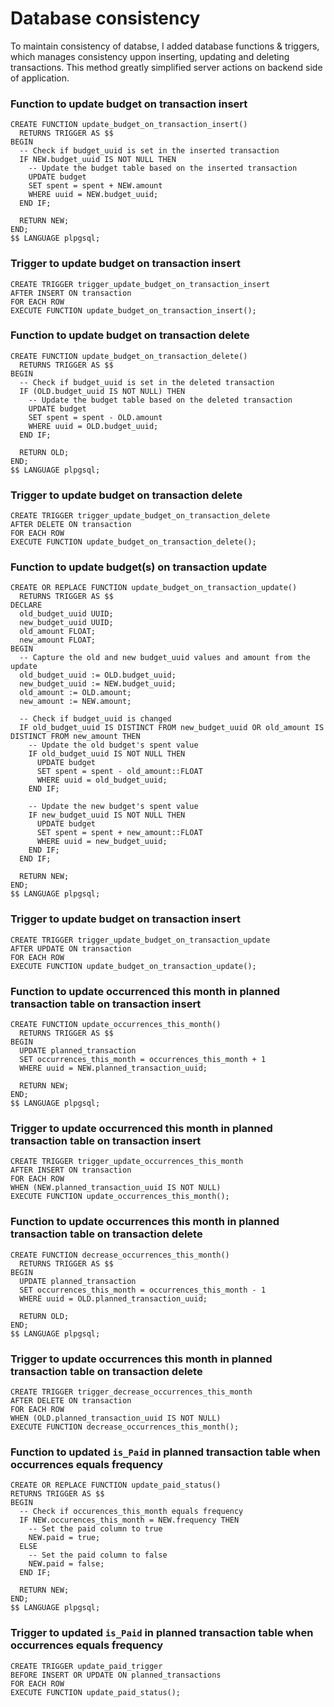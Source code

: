 # Database consistency

To maintain consistency of databse, I added database functions & triggers, which manages consistency uppon inserting, updating and deleting transactions. This method greatly simplified server actions on backend side of application.

### Function to update budget on transaction insert
```
CREATE FUNCTION update_budget_on_transaction_insert()
  RETURNS TRIGGER AS $$
BEGIN
  -- Check if budget_uuid is set in the inserted transaction
  IF NEW.budget_uuid IS NOT NULL THEN
    -- Update the budget table based on the inserted transaction
    UPDATE budget
    SET spent = spent + NEW.amount
    WHERE uuid = NEW.budget_uuid;
  END IF;

  RETURN NEW;
END;
$$ LANGUAGE plpgsql;
```

### Trigger to update budget on transaction insert
```
CREATE TRIGGER trigger_update_budget_on_transaction_insert
AFTER INSERT ON transaction
FOR EACH ROW
EXECUTE FUNCTION update_budget_on_transaction_insert();
```

### Function to update budget on transaction delete
```
CREATE FUNCTION update_budget_on_transaction_delete()
  RETURNS TRIGGER AS $$
BEGIN
  -- Check if budget_uuid is set in the deleted transaction
  IF (OLD.budget_uuid IS NOT NULL) THEN
    -- Update the budget table based on the deleted transaction
    UPDATE budget
    SET spent = spent - OLD.amount
    WHERE uuid = OLD.budget_uuid;
  END IF;

  RETURN OLD;
END;
$$ LANGUAGE plpgsql;
```

### Trigger to update budget on transaction delete
```
CREATE TRIGGER trigger_update_budget_on_transaction_delete
AFTER DELETE ON transaction
FOR EACH ROW
EXECUTE FUNCTION update_budget_on_transaction_delete();
```

### Function to update budget(s) on transaction update
```
CREATE OR REPLACE FUNCTION update_budget_on_transaction_update()
  RETURNS TRIGGER AS $$
DECLARE
  old_budget_uuid UUID;
  new_budget_uuid UUID;
  old_amount FLOAT;
  new_amount FLOAT;
BEGIN
  -- Capture the old and new budget_uuid values and amount from the update
  old_budget_uuid := OLD.budget_uuid;
  new_budget_uuid := NEW.budget_uuid;
  old_amount := OLD.amount;
  new_amount := NEW.amount;

  -- Check if budget_uuid is changed
  IF old_budget_uuid IS DISTINCT FROM new_budget_uuid OR old_amount IS DISTINCT FROM new_amount THEN
    -- Update the old budget's spent value
    IF old_budget_uuid IS NOT NULL THEN
      UPDATE budget
      SET spent = spent - old_amount::FLOAT
      WHERE uuid = old_budget_uuid;
    END IF;

    -- Update the new budget's spent value
    IF new_budget_uuid IS NOT NULL THEN
      UPDATE budget
      SET spent = spent + new_amount::FLOAT
      WHERE uuid = new_budget_uuid;
    END IF;
  END IF;

  RETURN NEW;
END;
$$ LANGUAGE plpgsql;
```

### Trigger to update budget on transaction insert
```
CREATE TRIGGER trigger_update_budget_on_transaction_update
AFTER UPDATE ON transaction
FOR EACH ROW
EXECUTE FUNCTION update_budget_on_transaction_update();
```

### Function to update occurrenced this month in planned transaction table on transaction insert
```
CREATE FUNCTION update_occurrences_this_month()
  RETURNS TRIGGER AS $$
BEGIN
  UPDATE planned_transaction
  SET occurrences_this_month = occurrences_this_month + 1
  WHERE uuid = NEW.planned_transaction_uuid;

  RETURN NEW;
END;
$$ LANGUAGE plpgsql;
```

### Trigger to update occurrenced this month in planned transaction table on transaction insert
```
CREATE TRIGGER trigger_update_occurrences_this_month
AFTER INSERT ON transaction
FOR EACH ROW
WHEN (NEW.planned_transaction_uuid IS NOT NULL)
EXECUTE FUNCTION update_occurrences_this_month();
```

### Function to update occurrences this month in planned transaction table on transaction delete
```
CREATE FUNCTION decrease_occurrences_this_month()
  RETURNS TRIGGER AS $$
BEGIN
  UPDATE planned_transaction
  SET occurrences_this_month = occurrences_this_month - 1
  WHERE uuid = OLD.planned_transaction_uuid;

  RETURN OLD;
END;
$$ LANGUAGE plpgsql;
```

### Trigger to update occurrences this month in planned transaction table on transaction delete
```
CREATE TRIGGER trigger_decrease_occurrences_this_month
AFTER DELETE ON transaction
FOR EACH ROW
WHEN (OLD.planned_transaction_uuid IS NOT NULL)
EXECUTE FUNCTION decrease_occurrences_this_month();
```

### Function to updated `is_Paid` in planned transaction table when occurrences equals frequency
```
CREATE OR REPLACE FUNCTION update_paid_status()
RETURNS TRIGGER AS $$
BEGIN
  -- Check if occurences_this_month equals frequency
  IF NEW.occurences_this_month = NEW.frequency THEN
    -- Set the paid column to true
    NEW.paid = true;
  ELSE
    -- Set the paid column to false
    NEW.paid = false;
  END IF;

  RETURN NEW;
END;
$$ LANGUAGE plpgsql;
```

### Trigger to updated `is_Paid` in planned transaction table when occurrences equals frequency
```
CREATE TRIGGER update_paid_trigger
BEFORE INSERT OR UPDATE ON planned_transactions
FOR EACH ROW
EXECUTE FUNCTION update_paid_status();
```